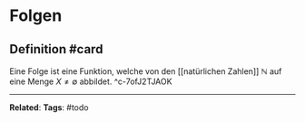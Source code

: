# Folgen

## Definition #card
Eine Folge ist eine Funktion, welche von den [[natürlichen Zahlen]] $\mathbb{N}$ auf eine Menge $X \neq \emptyset$ abbildet.
^c-7ofJ2TJAOK

---
**Related**: 
**Tags**: #todo
